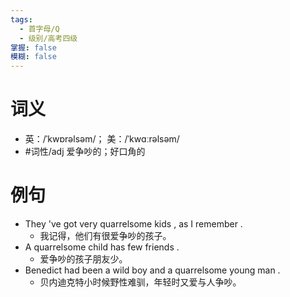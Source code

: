 ```yaml
---
tags:
  - 首字母/Q
  - 级别/高考四级
掌握: false
模糊: false
---
```

# 词义
- 英：/ˈkwɒrəlsəm/； 美：/ˈkwɑːrəlsəm/
- #词性/adj  爱争吵的；好口角的
# 例句
- They 've got very quarrelsome kids , as I remember .
	- 我记得，他们有很爱争吵的孩子。
- A quarrelsome child has few friends .
	- 爱争吵的孩子朋友少。
- Benedict had been a wild boy and a quarrelsome young man .
	- 贝内迪克特小时候野性难驯，年轻时又爱与人争吵。
